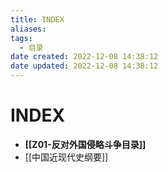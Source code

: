 ```yaml
---
title: INDEX
aliases:
tags:
  - 目录
date created: 2022-12-08 14:38:12
date updated: 2022-12-08 14:38:12
---
```


# INDEX

- **[[Z01-反对外国侵略斗争目录]]**
- [[中国近现代史纲要]]
